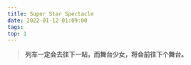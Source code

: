 ```yaml
---
title: Super Star Spectacle
date: 2022-01-12 01:09:00
tags:
top: 1
---
```

> **列车一定会去往下一站，而舞台少女，将会前往下个舞台。**